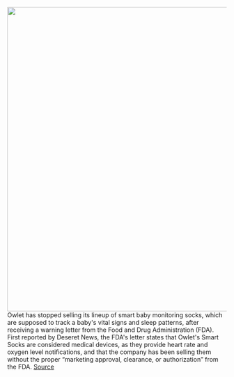 <img src='https://cdn.vox-cdn.com/thumbor/Jqc-zwAaTS6LhkdUH83hJWr97R4=/0x0:5760x3840/1200x800/filters:focal(2420x1460:3340x2380)/cdn.vox-cdn.com/uploads/chorus_image/image/70198503/994223608.0.jpg' width='700px' /><br/>
Owlet has stopped selling its lineup of smart baby monitoring socks, which are supposed to track a baby's vital signs and sleep patterns, after receiving a warning letter from the Food and Drug Administration (FDA). First reported by Deseret News, the FDA's letter states that Owlet's Smart Socks are considered medical devices, as they provide heart rate and oxygen level notifications, and that the company has been selling them without the proper “marketing approval, clearance, or authorization” from the FDA.
<a href='https://www.theverge.com/2021/11/27/22804692/owlet-smart-baby-monitoring-socks-on-hold-fda-warning'> Source <a/>